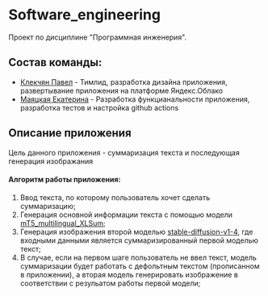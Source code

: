 # Software_engineering

Проект по дисциплине "Программная инженерия".

## Состав команды:

* [Клекчян Павел](https://github.com/PKlekchyan) - Тимлид, разработка дизайна приложения, развертывание приложения на платформе Яндекс.Облако
* [Маяцкая Екатерина](https://github.com/Marakya) - Разработка функцианальности приложения, разработка тестов и настройка github actions

## Описание приложения

Цель данного приложения - суммаризация текста и последующая генерация изображания

#### Алгоритм работы приложения:
 1. Ввод текста, по которому пользователь хочет сделать суммаризацию;
 2. Генерация основной информации текста с помощью модели [mT5_multilingual_XLSum](https://huggingface.co/csebuetnlp/mT5_multilingual_XLSum?text=Москва́+%28произношение+%28инф.%29%29+—+столица+России%2C+город+федерального+значения%2C+административный+центр+Центрального+федерального+округа+и+центр+Московской+области%2C+в+состав+которой+не+входит%5B6%5D.+Крупнейший+по+численности+населения+город+России+и+её+субъект+—+13+010+112%5B3%5D+человек+%282021%29%2C+самый+населённый+из+городов%2C+полностью+расположенных+в+Европе%2C+занимает+22-е+место+среди+городов+мира+по+численности+населения%5B7%5D%2C+крупнейший+русскоязычный+город+в+мире.+Центр+Московской+городской+агломерации.+Самый+крупный+город+Европы+по+площади%5B8%5D.);
 3.  Генерация изображения второй моделью [stable-diffusion-v1-4](https://huggingface.co/CompVis/stable-diffusion-v1-4?text=cyberpunk+avatar), где входными данными является суммаризированный первой моделью текст;
 4.  В случае, если на первом шаге пользователь не ввел текст, модель суммаризации будет работать с дефольтным текстом (прописанном в приложении), а вторая модель генерировать изображение в соответствии с резульатом работы первой модели;

